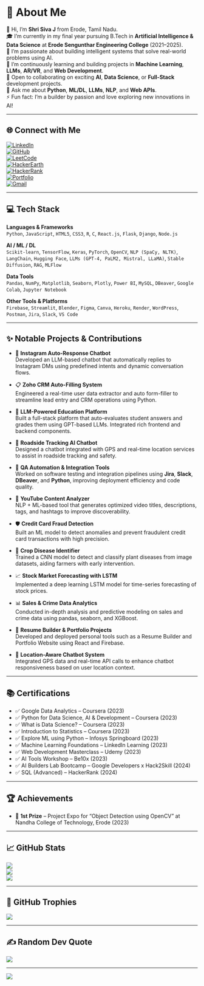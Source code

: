 # 💫 About Me
👋 Hi, I’m **Shri Siva J** from Erode, Tamil Nadu.  
🎓 I’m currently in my final year pursuing B.Tech in **Artificial Intelligence & Data Science** at **Erode Sengunthar Engineering College** (2021–2025).  
🔭 I’m passionate about building intelligent systems that solve real-world problems using AI.  
🚀 I’m continuously learning and building projects in **Machine Learning**, **LLMs**, **AR/VR**, and **Web Development**.  
🤝 Open to collaborating on exciting **AI**, **Data Science**, or **Full-Stack** development projects.  
💬 Ask me about **Python**, **ML/DL**, **LLMs**, **NLP**, and **Web APIs**.  
⚡ Fun fact: I’m a builder by passion and love exploring new innovations in AI!

---

## 🌐 Connect with Me

[![LinkedIn](https://img.shields.io/badge/LinkedIn-%230077B5.svg?style=for-the-badge&logo=linkedin&logoColor=white)](https://www.linkedin.com/in/shri-siva-j-92b670281)  
[![GitHub](https://img.shields.io/badge/GitHub-%23121011.svg?style=for-the-badge&logo=github&logoColor=white)](https://github.com/SHRISIVAJ)  
[![LeetCode](https://img.shields.io/badge/LeetCode-FFA116?style=for-the-badge&logo=leetcode&logoColor=black)](https://leetcode.com/u/shrisiva367/)  
[![HackerEarth](https://img.shields.io/badge/HackerEarth-323754?style=for-the-badge&logo=hackerearth&logoColor=white)](https://www.hackerearth.com/@shrisiva367/)  
[![HackerRank](https://img.shields.io/badge/HackerRank-2EC866?style=for-the-badge&logo=hackerrank&logoColor=white)](https://www.hackerrank.com/profile/shrisiva367)  
[![Portfolio](https://img.shields.io/badge/Portfolio-%23000000.svg?style=for-the-badge&logo=firefox&logoColor=white)](https://my-portfolio-site-6a00c.web.app/)  
[![Gmail](https://img.shields.io/badge/Gmail-D14836?style=for-the-badge&logo=gmail&logoColor=white)](mailto:shrisiva367@gmail.com)

---

## 💻 Tech Stack

**Languages & Frameworks**  
`Python`, `JavaScript`, `HTML5`, `CSS3`, `R`, `C`, `React.js`, `Flask`, `Django`, `Node.js`

**AI / ML / DL**  
`Scikit-learn`, `TensorFlow`, `Keras`, `PyTorch`, `OpenCV`, `NLP (SpaCy, NLTK)`, `LangChain`, `Hugging Face`, `LLMs (GPT-4, PaLM2, Mistral, LLaMA)`, `Stable Diffusion`, `RAG`, `MLFlow`

**Data Tools**  
`Pandas`, `NumPy`, `Matplotlib`, `Seaborn`, `Plotly`, `Power BI`, `MySQL`, `DBeaver`, `Google Colab`, `Jupyter Notebook`

**Other Tools & Platforms**  
`Firebase`, `Streamlit`, `Blender`, `Figma`, `Canva`, `Heroku`, `Render`, `WordPress`, `Postman`, `Jira`, `Slack`, `VS Code`

---

## ✨ Notable Projects & Contributions

- 🤖 **Instagram Auto-Response Chatbot**  
  Developed an LLM-based chatbot that automatically replies to Instagram DMs using predefined intents and dynamic conversation flows.

- 📋 **Zoho CRM Auto-Filling System**  
  Engineered a real-time user data extractor and auto form-filler to streamline lead entry and CRM operations using Python.

- 🧠 **LLM-Powered Education Platform**  
  Built a full-stack platform that auto-evaluates student answers and grades them using GPT-based LLMs. Integrated rich frontend and backend components.

- 📍 **Roadside Tracking AI Chatbot**  
  Designed a chatbot integrated with GPS and real-time location services to assist in roadside tracking and safety.

- 🧪 **QA Automation & Integration Tools**  
  Worked on software testing and integration pipelines using **Jira**, **Slack**, **DBeaver**, and **Python**, improving deployment efficiency and code quality.

- 🔎 **YouTube Content Analyzer**  
  NLP + ML-based tool that generates optimized video titles, descriptions, tags, and hashtags to improve discoverability.

- 🛡️ **Credit Card Fraud Detection**  
  Built an ML model to detect anomalies and prevent fraudulent credit card transactions with high precision.

- 🌾 **Crop Disease Identifier**  
  Trained a CNN model to detect and classify plant diseases from image datasets, aiding farmers with early intervention.

- 📈 **Stock Market Forecasting with LSTM**  
  Implemented a deep learning LSTM model for time-series forecasting of stock prices.

- 📊 **Sales & Crime Data Analytics**  
  Conducted in-depth analysis and predictive modeling on sales and crime data using pandas, seaborn, and XGBoost.

- 📂 **Resume Builder & Portfolio Projects**  
  Developed and deployed personal tools such as a Resume Builder and Portfolio Website using React and Firebase.

- 🧭 **Location-Aware Chatbot System**  
  Integrated GPS data and real-time API calls to enhance chatbot responsiveness based on user location context.

---

## 📚 Certifications

- ✅ Google Data Analytics – Coursera (2023)  
- ✅ Python for Data Science, AI & Development – Coursera (2023)  
- ✅ What is Data Science? – Coursera (2023)  
- ✅ Introduction to Statistics – Coursera (2023)  
- ✅ Explore ML using Python – Infosys Springboard (2023)  
- ✅ Machine Learning Foundations – LinkedIn Learning (2023)  
- ✅ Web Development Masterclass – Udemy (2023)  
- ✅ AI Tools Workshop – Be10x (2023)  
- ✅ AI Builders Lab Bootcamp – Google Developers x Hack2Skill (2024)  
- ✅ SQL (Advanced) – HackerRank (2024)

---

## 🏆 Achievements

- 🥇 **1st Prize** – Project Expo for “Object Detection using OpenCV” at Nandha College of Technology, Erode (2023)

---

## 📈 GitHub Stats

![](https://github-readme-stats.vercel.app/api?username=SHRISIVAJ&theme=tokyonight&show_icons=true)  
![](https://github-readme-streak-stats.herokuapp.com/?user=SHRISIVAJ&theme=tokyonight)  
![](https://github-readme-stats.vercel.app/api/top-langs/?username=SHRISIVAJ&theme=tokyonight&layout=compact)

---

## 🏅 GitHub Trophies

![](https://github-profile-trophy.vercel.app/?username=SHRISIVAJ&theme=onedark&no-frame=true&row=1&column=6)

---

## ✍ Random Dev Quote

![](https://quotes-github-readme.vercel.app/api?type=horizontal&theme=radical)

---

[![](https://visitcount.itsvg.in/api?id=SHRISIVAJ&icon=6&color=0)](https://visitcount.itsvg.in)

<!-- Proudly generated with ChatGPT & customized by Shri Siva J -->
